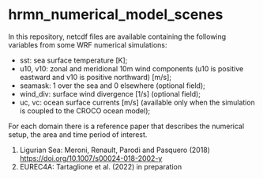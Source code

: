 # hrmn_numerical_model_scenes
In this repository, netcdf files are available containing the following variables from some WRF numerical simulations:
- sst: sea surface temperature [K];
- u10, v10: zonal and meridional 10m wind components (u10 is positive eastward and v10 is positive northward) [m/s];
- seamask: 1 over the sea and 0 elsewhere (optional field);
- wind_div: surface wind divergence [1/s] (optional field);
- uc, vc: ocean surface currents [m/s] (available only when the simulation is coupled to the CROCO ocean model);

For each domain there is a reference paper that describes the numerical setup, the area and time period of interest.
1. Ligurian Sea: Meroni, Renault, Parodi and Pasquero (2018) https://doi.org/10.1007/s00024-018-2002-y
2. EUREC4A: Tartaglione et al. (2022) in preparation
